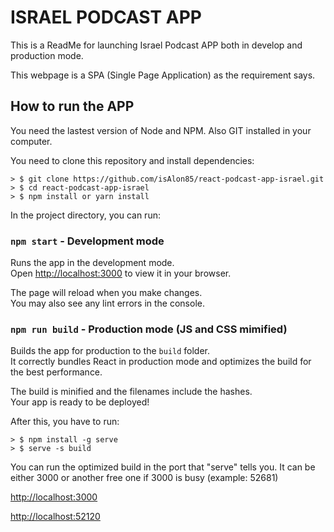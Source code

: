 # ISRAEL PODCAST APP

This is a ReadMe for launching Israel Podcast APP both in develop and production mode.

This webpage is a SPA (Single Page Application) as the requirement says.

## How to run the APP

You need the lastest version of Node and NPM. Also GIT installed in your computer.

You need to clone this repository and install dependencies:

```
> $ git clone https://github.com/isAlon85/react-podcast-app-israel.git
> $ cd react-podcast-app-israel
> $ npm install or yarn install
```

In the project directory, you can run:

### `npm start` - Development mode

Runs the app in the development mode.\
Open [http://localhost:3000](http://localhost:3000) to view it in your browser.

The page will reload when you make changes.\
You may also see any lint errors in the console.

### `npm run build` - Production mode (JS and CSS mimified)

Builds the app for production to the `build` folder.\
It correctly bundles React in production mode and optimizes the build for the best performance.

The build is minified and the filenames include the hashes.\
Your app is ready to be deployed!

After this, you have to run:

```
> $ npm install -g serve
> $ serve -s build
```

You can run the optimized build in the port that "serve" tells you. It can be either 3000 or another free one if 3000 is busy (example: 52681)

[http://localhost:3000](http://localhost:3000)

[http://localhost:52120](http://localhost:52120)